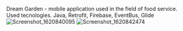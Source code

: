 Dream Garden - mobile application used in the field of food service. <br>
Used tecnologies.
  Java, Retrofit, Firebase, EventBus, Glide
  ![Screenshot_1620840095](https://user-images.githubusercontent.com/81712603/119364288-cb44ef00-bcbf-11eb-8c92-22dc01546558.png)
![Screenshot_1620842474](https://user-images.githubusercontent.com/81712603/119364524-0ba46d00-bcc0-11eb-91e0-ba1e7aa75b90.png)
